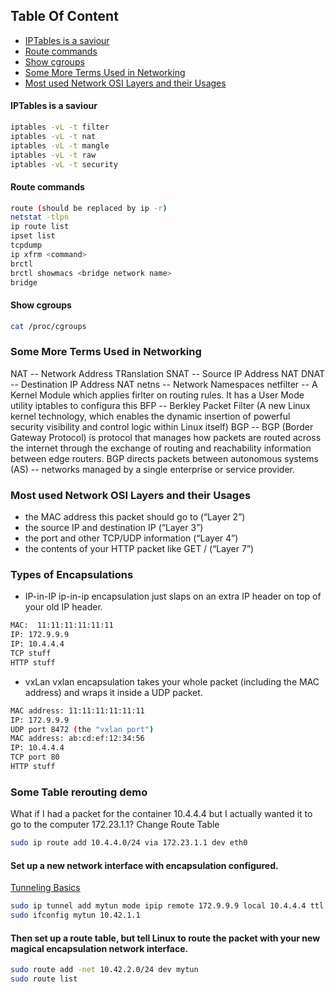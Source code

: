 ## Table Of Content
- [IPTables is a saviour](#iptables-is-a-saviour)
- [Route commands](#route-commands)
- [Show cgroups](#show-cgroups)
- [Some More Terms Used in Networking](#Some-More-Terms-Used-in-Networking)
- [Most used Network OSI Layers and their Usages](#Most-used-Network-OSI-Layers-and-their-Usages)

#### IPTables is a saviour
```sh
iptables -vL -t filter
iptables -vL -t nat
iptables -vL -t mangle
iptables -vL -t raw
iptables -vL -t security
```

#### Route commands
```sh
route (should be replaced by ip -r)
netstat -tlpn
ip route list
ipset list
tcpdump
ip xfrm <command>
brctl
brctl showmacs <bridge network name>
bridge
```

#### Show cgroups
```sh
cat /proc/cgroups
```

### Some More Terms Used in Networking
NAT -- Network Address TRanslation
SNAT -- Source IP Address NAT
DNAT -- Destination IP Address NAT
netns -- Network Namespaces
netfilter -- A Kernel Module which applies firlter on routing rules. It has a User Mode utility iptables to configura this
BFP -- Berkley Packet Filter (A new Linux kernel technology, which enables the dynamic insertion of powerful security visibility and control logic within Linux itself)
BGP -- BGP (Border Gateway Protocol) is protocol that manages how packets are routed across the internet through the exchange of routing and reachability information between edge routers. BGP directs packets between autonomous systems (AS) -- networks managed by a single enterprise or service provider.

### Most used Network OSI Layers and their Usages
 - the MAC address this packet should go to (“Layer 2”)
 - the source IP and destination IP (“Layer 3”)
 - the port and other TCP/UDP information (“Layer 4”)
 - the contents of your HTTP packet like GET / (“Layer 7”)
 
### Types of Encapsulations
- IP-in-IP
ip-in-ip encapsulation just slaps on an extra IP header on top of your old IP header. 
```sh
MAC:  11:11:11:11:11:11
IP: 172.9.9.9
IP: 10.4.4.4
TCP stuff
HTTP stuff
```

- vxLan
vxlan encapsulation takes your whole packet (including the MAC address) and wraps it inside a UDP packet.
```sh
MAC address: 11:11:11:11:11:11
IP: 172.9.9.9
UDP port 8472 (the "vxlan port")
MAC address: ab:cd:ef:12:34:56
IP: 10.4.4.4
TCP port 80
HTTP stuff
```


### Some Table rerouting demo
What if I had a packet for the container 10.4.4.4 but I actually wanted it to go to the computer 172.23.1.1?
Change Route Table
```sh
sudo ip route add 10.4.4.0/24 via 172.23.1.1 dev eth0

```

#### Set up a new network interface with encapsulation configured.
[Tunneling Basics](http://www.linux-admins.net/2010/09/tunneling-ipip-and-gre-encapsulation.html)
```sh
sudo ip tunnel add mytun mode ipip remote 172.9.9.9 local 10.4.4.4 ttl 255
sudo ifconfig mytun 10.42.1.1
```

#### Then set up a route table, but tell Linux to route the packet with your new magical encapsulation network interface.

```sh
sudo route add -net 10.42.2.0/24 dev mytun
sudo route list 
```

